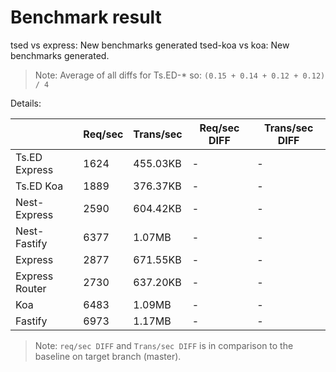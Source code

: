 # Benchmark result

tsed vs express: New benchmarks generated
tsed-koa vs koa: New benchmarks generated.

> Note: 
> Average of all diffs for Ts.ED-* so: `(0.15 + 0.14 + 0.12 + 0.12) / 4`

Details:

|                | Req/sec | Trans/sec | Req/sec DIFF | Trans/sec DIFF |
| -------------- | ------- | --------- | ------------ | -------------- |
| Ts.ED Express  | 1624    | 455.03KB  | -            | -              |
| Ts.ED Koa      | 1889    | 376.37KB  | -            | -              |
| Nest-Express   | 2590    | 604.42KB  | -            | -              |
| Nest-Fastify   | 6377    | 1.07MB    | -            | -              |
| Express        | 2877    | 671.55KB  | -            | -              |
| Express Router | 2730    | 637.20KB  | -            | -              |
| Koa            | 6483    | 1.09MB    | -            | -              |
| Fastify        | 6973    | 1.17MB    | -            | -              |

> Note:
> `req/sec DIFF` and `Trans/sec DIFF` is in comparison to the baseline on target branch (master).
